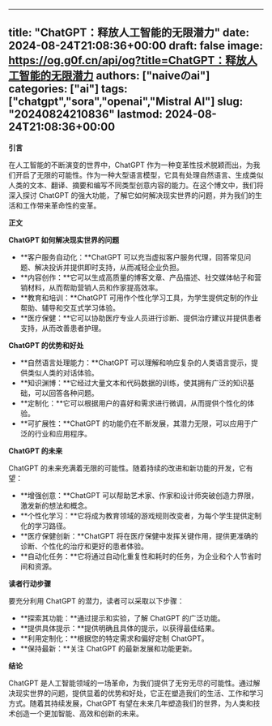 
---
title: "ChatGPT：释放人工智能的无限潜力"
date: 2024-08-24T21:08:36+00:00
draft: false
image: https://og.g0f.cn/api/og?title=ChatGPT：释放人工智能的无限潜力
authors: ["naiveのai"]
categories: ["ai"]
tags: ["chatgpt","sora","openai","Mistral AI"]
slug: "20240824210836"
lastmod: 2024-08-24T21:08:36+00:00
---
**引言**

在人工智能的不断演变的世界中，ChatGPT 作为一种变革性技术脱颖而出，为我们开启了无限的可能性。作为一种大型语言模型，它具有处理自然语言、生成类似人类的文本、翻译、摘要和编写不同类型创意内容的能力。在这个博文中，我们将深入探讨 ChatGPT 的强大功能，了解它如何解决现实世界的问题，并为我们的生活和工作带来革命性的变革。

**正文**

**ChatGPT 如何解决现实世界的问题**

* **客户服务自动化：**ChatGPT 可以充当虚拟客户服务代理，回答常见问题、解决投诉并提供即时支持，从而减轻企业负担。
* **内容创作：**它可以生成高质量的博客文章、产品描述、社交媒体帖子和营销材料，从而帮助营销人员和作家提高效率。
* **教育和培训：**ChatGPT 可用作个性化学习工具，为学生提供定制的作业帮助、辅导和交互式学习体验。
* **医疗保健：**它可以协助医疗专业人员进行诊断、提供治疗建议并提供患者支持，从而改善患者护理。

**ChatGPT 的优势和好处**

* **自然语言处理能力：**ChatGPT 可以理解和响应复杂的人类语言提示，提供类似人类的对话体验。
* **知识渊博：**它经过大量文本和代码数据的训练，使其拥有广泛的知识基础，可以回答各种问题。
* **定制化：**它可以根据用户的喜好和需求进行微调，从而提供个性化的体验。
* **可扩展性：**ChatGPT 的功能仍在不断发展，其潜力无限，可以应用于广泛的行业和应用程序。

**ChatGPT 的未来**

ChatGPT 的未来充满着无限的可能性。随着持续的改进和新功能的开发，它有望：

* **增强创意：**ChatGPT 可以帮助艺术家、作家和设计师突破创造力界限，激发新的想法和概念。
* **个性化学习：**它将成为教育领域的游戏规则改变者，为每个学生提供定制化的学习路径。
* **医疗保健创新：**ChatGPT 将在医疗保健中发挥关键作用，提供更准确的诊断、个性化的治疗和更好的患者体验。
* **自动化任务：**它将通过自动化重复性和耗时的任务，为企业和个人节省时间和资源。

**读者行动步骤**

要充分利用 ChatGPT 的潜力，读者可以采取以下步骤：

* **探索其功能：**通过提示和实验，了解 ChatGPT 的广泛功能。
* **提供具体提示：**提供明确且具体的提示，以获得最佳结果。
* **利用定制化：**根据您的特定需求和偏好定制 ChatGPT。
* **保持最新：**关注 ChatGPT 的最新发展和功能更新。

**结论**

ChatGPT 是人工智能领域的一场革命，为我们提供了无穷无尽的可能性。通过解决现实世界的问题，提供显着的优势和好处，它正在塑造我们的生活、工作和学习方式。随着其持续发展，ChatGPT 有望在未来几年塑造我们的世界，为人类和技术创造一个更加智能、高效和创新的未来。